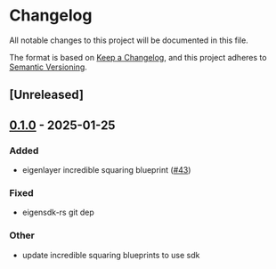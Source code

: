 # Changelog

All notable changes to this project will be documented in this file.

The format is based on [Keep a Changelog](https://keepachangelog.com/en/1.0.0/),
and this project adheres to [Semantic Versioning](https://semver.org/spec/v2.0.0.html).

## [Unreleased]

## [0.1.0](https://github.com/tangle-network/gadget/releases/tag/gadget-eigenlayer-testing-utils-v0.1.0) - 2025-01-25

### Added

- eigenlayer incredible squaring blueprint ([#43](https://github.com/tangle-network/gadget/pull/43))

### Fixed

- eigensdk-rs git dep

### Other

- update incredible squaring blueprints to use sdk
